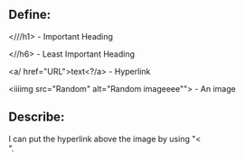 ## Define:
<hh1><///h1> - Important Heading

<hh6><//h6> - Least Important Heading

<a/ href="URL">text<?/a> - Hyperlink

<iiiimg src="Random" alt="Random imageeee""> - An image

## Describe:
I can put the hyperlink above the image by using "<<br>".
